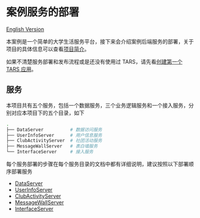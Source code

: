 # 案例服务的部署

[English Version](/docs/DeployDemo_en.md)

本案例是一个简单的大学生活服务平台，接下来会介绍案例后端服务的部署，关于项目的具体信息可以查看[项目简介](/docs/Introduction.md)。

如果不清楚服务部署和发布流程或是还没有使用过 TARS，请先看[创建第一个 TARS 应用](/docs/QuickStart.md)。

## 服务

本项目共有五个服务，包括一个数据服务，三个业务逻辑服务和一个接入服务，分别对应本项目下的五个目录，如下
```sh
.
├── DataServer          # 数据访问服务
├── UserInfoServer      # 用户信息服务
├── ClubActivityServer  # 社团活动服务
├── MessageWallServer   # 表白墙服务
└── InterfaceServer     # 接入服务
```

每个服务部署的步骤在每个服务目录的文档中都有详细说明，建议按照以下部署顺序部署服务

* [DataServer](https://github.com/TarsDemo/Tars-MiniProgramm-Service-DataServer/tree/release)
* [UserInfoServer](https://github.com/TarsDemo/Tars-MiniProgramm-Service-UserInfoServer/tree/release)
* [ClubActivityServer](https://github.com/TarsDemo/Tars-MiniProgramm-Service-ClubActivityServer/tree/release)
* [MessageWallServer](https://github.com/TarsDemo/Tars-MiniProgramm-Service-MessageWallServer)
* [InterfaceServer](https://github.com/TarsDemo/Tars-MiniProgramm-Service-InterfaceServer/tree/release)